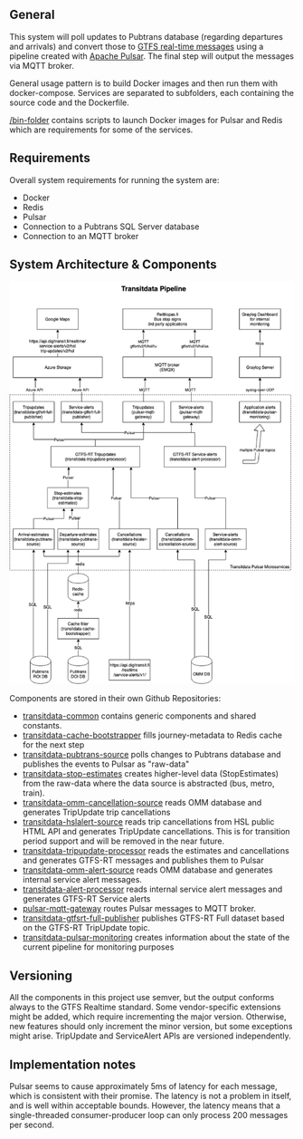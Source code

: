
## General

This system will poll updates to Pubtrans database (regarding departures and arrivals)
and convert those to [GTFS real-time messages](https://developers.google.com/transit/gtfs-realtime/gtfs-realtime-proto) using a pipeline created with [Apache Pulsar](https://pulsar.incubator.apache.org/). The final step will output the messages via MQTT broker.

General usage pattern is to build Docker images and then run them with docker-compose.
Services are separated to subfolders, each containing the source code and the Dockerfile.

[/bin-folder](/bin) contains scripts to launch Docker images for Pulsar and Redis which are
requirements for some of the services.

## Requirements

Overall system requirements for running the system are:
- Docker
- Redis
- Pulsar
- Connection to a Pubtrans SQL Server database
- Connection to an MQTT broker

## System Architecture & Components

![Alt text](transitdata_data_flow_drawio.png?raw=true "System Architecture")


Components are stored in their own Github Repositories:
- [transitdata-common](https://github.com/HSLdevcom/transitdata-common) contains generic components and shared constants.
- [transitdata-cache-bootstrapper](https://github.com/HSLdevcom/transitdata-cache-bootstrapper) fills journey-metadata to Redis cache for the next step
- [transitdata-pubtrans-source](https://github.com/HSLdevcom/transitdata-pubtrans-source) polls changes to Pubtrans database and publishes the events to Pulsar as "raw-data"
- [transitdata-stop-estimates](https://github.com/HSLdevcom/transitdata-stop-estimates) creates higher-level data (StopEstimates) from the raw-data where the data source is abstracted (bus, metro, train).
- [transitdata-omm-cancellation-source](https://github.com/HSLdevcom/transitdata-omm-cancellation-source) reads OMM database and generates TripUpdate trip cancellations
- [transitdata-hslalert-source](https://github.com/HSLdevcom/transitdata-hslalert-source) reads trip cancellations from HSL public HTML API and generates TripUpdate cancellations. This is for transition period support and will be removed in the near future.
- [transitdata-tripupdate-processor](https://github.com/HSLdevcom/transitdata-tripupdate-processor) reads the estimates and cancellations and generates GTFS-RT messages and publishes them to Pulsar
- [transitdata-omm-alert-source](https://github.com/HSLdevcom/transitdata-omm-alert-source) reads OMM database and generates internal service alert messages.
- [transitdata-alert-processor](https://github.com/HSLdevcom/transitdata-alert-processor) reads internal service alert messages and generates GTFS-RT Service alerts
- [pulsar-mqtt-gateway](https://github.com/HSLdevcom/pulsar-mqtt-gateway) routes Pulsar messages to MQTT broker.
- [transitdata-gtfsrt-full-publisher](https://github.com/HSLdevcom/transitdata-gtfsrt-full-publisher) publishes GTFS-RT Full dataset based on the GTFS-RT TripUpdate topic.
- [transitdata-pulsar-monitoring](https://github.com/HSLdevcom/transitdata-pulsar-monitoring) creates information about the state of the current pipeline for monitoring purposes


## Versioning

All the components in this project use semver, but the output conforms always to the GTFS Realtime standard. Some vendor-specific extensions might be added, which require incrementing the major version. Otherwise, new features should only increment the minor version, but some exceptions might arise. TripUpdate and ServiceAlert APIs are versioned independently.

## Implementation notes

Pulsar seems to cause approximately 5ms of latency for each message, which is consistent with their promise. The latency is not a problem in itself, and is well within acceptable bounds. However, the latency means that a single-threaded consumer-producer loop can only process 200 messages per second.
